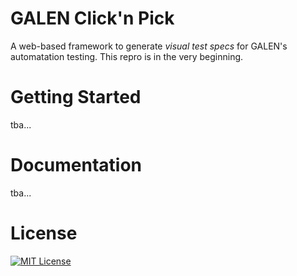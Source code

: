 # GALEN Click'n Pick #
A web-based framework to generate *visual test specs* for GALEN's automatation testing.
This repro is in the very beginning.

# Getting Started
tba...

# Documentation
tba...

# License
[![MIT License](https://img.shields.io/badge/license-MIT-blue.svg?style=flat)](/LICENSE)
